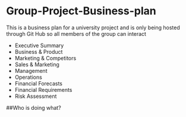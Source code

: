 Group-Project-Business-plan
===========================

This is a business plan for a university project and is only being hosted through Git Hub so all members of the group can interact

-	Executive Summary
-	Business & Product
-	Marketing & Competitors
-	Sales & Marketing
-	Management
-	Operations
-	Financial Forecasts
-	Financial Requirements
-	Risk Assessment

##Who is doing what?